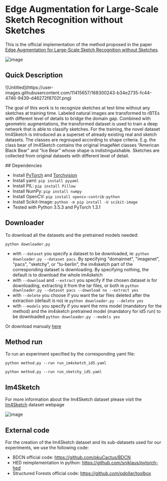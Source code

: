 # Edge Augmentation for Large-Scale Sketch Recognition without Sketches

This is the official implementation of the method proposed in the paper [Edge Augmentation for Large-Scale Sketch Recognition without Sketches](https://arxiv.org/abs/2202.13164). 

![image](https://user-images.githubusercontent.com/11415657/168291007-4b690233-19a3-47a7-b9e6-7132bb26058f.png)

## Quick Description
<p float="center">
![Untitled](https://user-images.githubusercontent.com/11415657/168300243-b34e2735-fc44-4746-9439-d46272f8702f.png)

The goal of this work is to recognize sketches at test time without any sketches at training time. Labeled natural images are transformed to rBTEs with different level of details to bridge the domain gap. Combined with geometric augmentations, the transformed dataset is used to train a deep network that is able to classify sketches. For the training, the novel dataset Im4Sketch is introduced as a superset of already existing real and sketch datasets. The classes are regrouped according to shape criteria. E.g. the class bear of Im4Sketch contains the original ImageNet classes “American Black Bear” and “Ice Bear” whose shape is indistinguishable. Sketches are collected from original datasets with different level of detail.
</p>
## Dependencies

* Install [PyTorch](http://pytorch.org/) and [Torchvision](http://pytorch.org/)
* Install yaml: `pip install pyyaml`
* Install PIL: `pip install Pillow`
* Install NumPy: `pip install numpy`
* Install OpenCV: `pip install opencv-contrib-python`
* Install Scikit-Image: `python -m pip install -U scikit-image`
* Tested with Python 3.5.3 and PyTorch 1.3.1

## Downloader

To download all the datasets and the pretrained models needed:

```
python downloader.py 
```

* with `--dataset` you specify a dataset to be downloaded, ie: `python downloader.py --dataset pacs`. By specifying "domainnet", "imagenet", "pacs", "sketchy", or "tu-berlin", the im4sketch part of the corresponding dataset is downloading. By specifying nothing, the default is to download the whole im4sketch
* with `--download` and `--extract` you specify if the chosen dataset is for downloading, extracting it from the tar files, or both ie `python downloader.py --dataset pacs --download no --extract yes`
* with `--delete` you choose if you want the tar files deleted after the extraction (default is no) ie `python downloader.py --delete yes`
* with `--models` you specify if you want the nms model (mandatory for the method) and the im4sketch pretrained model (mandatory for id5 run) to be downloaded `python downloader.py --models yes`

Or download manualy [here](http://ptak.felk.cvut.cz/im4sketch/)

## Method run

To run an experiment specified by the corresponding yaml file:

```
python method.py --run run_im4sketch_id5.yaml
```
```
python method.py --run run_sketchy_id5.yaml
```

## Im4Sketch

For more information about the Im4Sketch dataset please visit the [Im4Sketch](http://cmp.felk.cvut.cz/im4sketch/) dataset webpage

![image](https://user-images.githubusercontent.com/11415657/168289673-7ab8104c-e826-47b2-865d-e8d1b76d8581.png)


## External code

For the creation of the Im4Sketch dataset and its sub-datasets used for our experiments, we use the following code:

* BDCN official code: https://github.com/pkuCactus/BDCN
* HED reimplementation in python: https://github.com/sniklaus/pytorch-hed
* Structured Forests official code: https://github.com/pdollar/toolbox

